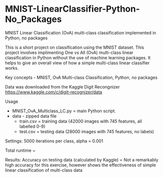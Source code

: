# MNIST-LinearClassifier-Python-No_Packages
MNIST Linear Classification (OvA) multi-class classification implemented in Python, no packages

This is a short project on classification using the MNIST dataset. This project involves implimenting One vs All (OvA) multi-class linear classification in Python without the use of machine learning packages. It helps to give an overall view of how a simple multi-class linear classifier works.

Key concepts - MNIST, OvA Multi-class Classification, Python, no packages

Data was downloaded from the Kaggle Digit Recongnizer
https://www.kaggle.com/c/digit-recognizer/data

Usage
+ MNIST_OvA_Multiclass_LC.py = main Python script. 
+ data - zipped data file
  + train.csv = training data (42000 images with 745 features, all labelled 0-9)
  + test.csv = testing data (28000 images with 745 features, no labels)

Settings: 5000 iterations per class, alpha = 0.001

Total runtime ~ 

Results: Accuracy on testing data (calculated by Kaggle) = 
Not a remarkably high accuracy for this exercise, however shows the effectiveness of simple linear classification of multi-class data

